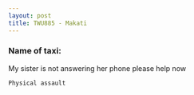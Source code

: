 ```yaml
---
layout: post
title: TWU885 - Makati
---
```


### Name of taxi: 

My sister is not answering her phone please help now

```Physical assault```
